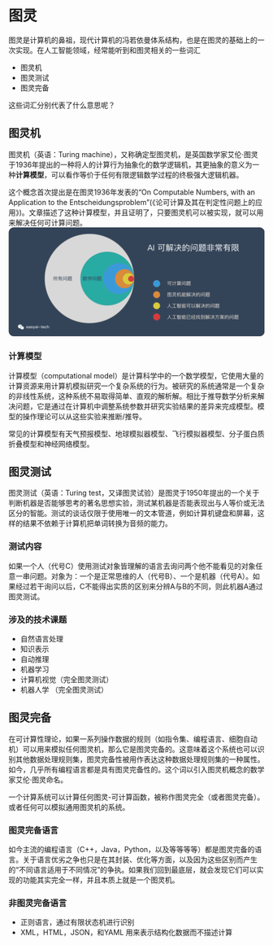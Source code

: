 # 图灵

图灵是计算机的鼻祖，现代计算机的冯若依曼体系结构，也是在图灵的基础上的一次实现。在人工智能领域，经常能听到和图灵相关的一些词汇 
 - 图灵机
 - 图灵测试
 - 图灵完备

 这些词汇分别代表了什么意思呢？

 ## 图灵机
 图灵机（英语：Turing machine），又称确定型图灵机，是英国数学家艾伦·图灵于1936年提出的一种将人的计算行为抽象化的数学逻辑机，其更抽象的意义为一种**计算模型**，可以看作等价于任何有限逻辑数学过程的终极强大逻辑机器。

这个概念首次提出是在图灵1936年发表的“On Computable Numbers, with an Application to the Entscheidungsproblem”(《论可计算及其在判定性问题上的应用》)。文章描述了这种计算模型，并且证明了，只要图灵机可以被实现，就可以用来解决任何可计算问题。
![](./turing/compute_model.png)

 ### 计算模型
 计算模型（computational model）是计算科学中的一个数学模型，它使用大量的计算资源来用计算机模拟研究一个复杂系统的行为。被研究的系统通常是一个复杂的非线性系统，这种系统不易取得简单、直观的解析解。相比于推导数学分析来解决问题，它是通过在计算机中调整系统参数并研究实验结果的差异来完成模型。模型的操作理论可以从这些实验来推断/推导。

 常见的计算模型有天气预报模型、地球模拟器模型、飞行模拟器模型、分子蛋白质折叠模型和神经网络模型。

 ## 图灵测试
 图灵测试（英语：Turing test，又译图灵试验）是图灵于1950年提出的一个关于判断机器是否能够思考的著名思想实验，测试某机器是否能表现出与人等价或无法区分的智能。测试的谈话仅限于使用唯一的文本管道，例如计算机键盘和屏幕，这样的结果不依赖于计算机把单词转换为音频的能力。

 ### 测试内容
 如果一个人（代号C）使用测试对象皆理解的语言去询问两个他不能看见的对象任意一串问题。对象为：一个是正常思维的人（代号B）、一个是机器（代号A）。如果经过若干询问以后，C不能得出实质的区别来分辨A与B的不同，则此机器A通过图灵测试。

 ### 涉及的技术课题
 - 自然语言处理
 - 知识表示
 - 自动推理
 - 机器学习
 - 计算机视觉（完全图灵测试）
 - 机器人学 （完全图灵测试）


 ## 图灵完备
 在可计算性理论，如果一系列操作数据的规则（如指令集、编程语言、细胞自动机）可以用来模拟任何图灵机，那么它是图灵完备的。这意味着这个系统也可以识别其他数据处理规则集，图灵完备性被用作表达这种数据处理规则集的一种属性。如今，几乎所有编程语言都是具有图灵完备性的。这个词以引入图灵机概念的数学家艾伦·图灵命名。

 一个计算系统可以计算任何图灵-可计算函数，被称作图灵完全（或者图灵完备）。或者任何可以模拟通用图灵机的系统。

 ### 图灵完备语言
如今主流的编程语言（C++，Java，Python，以及等等等等）都是图灵完备的语言。关于语言优劣之争也只是在其封装、优化等方面，以及因为这些区别而产生的“不同语言适用于不同情况”的争执。如果我们回到最底层，就会发现它们可以实现的功能其实完全一样，并且本质上就是一个图灵机。

 ### 非图灵完备语言
 - 正则语言，通过有限状态机进行识别
 - XML，HTML，JSON，和YAML 用来表示结构化数据而不描述计算